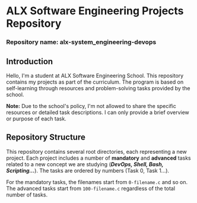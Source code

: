 # ALX Software Engineering Projects Repository
### Repository name: alx-system_engineering-devops

## Introduction

Hello, I'm a student at ALX Software Engineering School. This repository contains my projects as part of the curriculum. The program is based on self-learning through resources and problem-solving tasks provided by the school.

**Note:** Due to the school's policy, I'm not allowed to share the specific resources or detailed task descriptions. I can only provide a brief overview or purpose of each task.

## Repository Structure

This repository contains several root directories, each representing a new project. Each project includes a number of **mandatory** and **advanced** tasks related to a new concept we are studying (***DevOps, Shell, Bash, Scripting...***). The tasks are ordered by numbers (Task 0, Task 1...).

For the mandatory tasks, the filenames start from `0-filename.c` and so on. The advanced tasks start from `100-filename.c` regardless of the total number of tasks.
